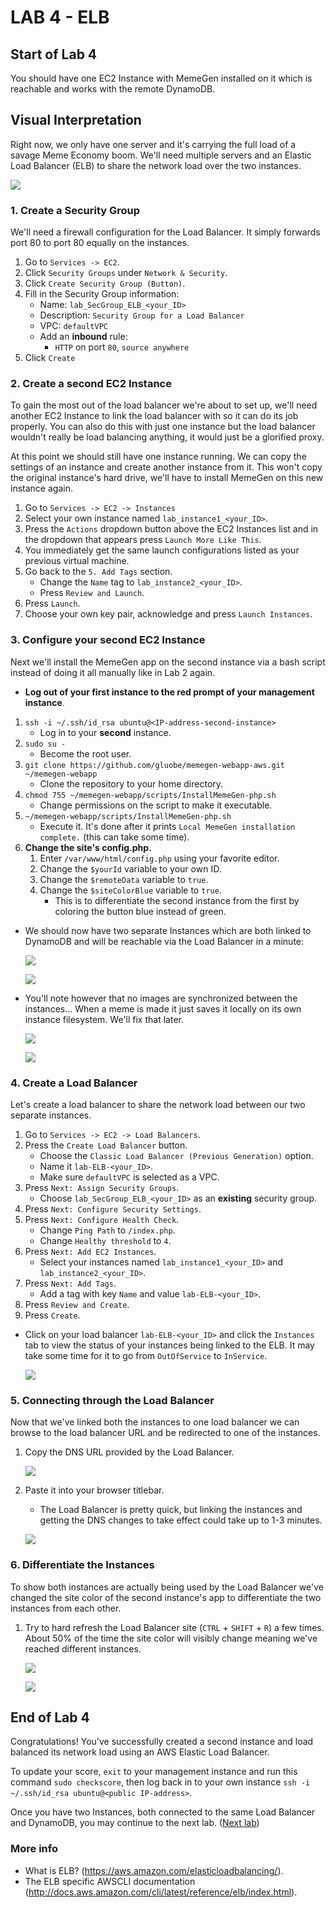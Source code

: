# **LAB 4 - ELB** #

## Start of Lab 4 ##
You should have one EC2 Instance with MemeGen installed on it which is reachable and works with the remote DynamoDB.

## Visual Interpretation ##
Right now, we only have one server and it's carrying the full load of a savage Meme Economy boom. We'll need multiple servers and an Elastic Load Balancer (ELB) to share the network load over the two instances.

![](../Images/Lab4.png?raw=true)

### 1. Create a Security Group ###
We'll need a firewall configuration for the Load Balancer. It simply forwards port 80 to port 80 equally on the instances.

1. Go to `Services -> EC2`.
1. Click `Security Groups` under `Network & Security`.
1. Click `Create Security Group (Button)`.
1. Fill in the Security Group information:
    * Name: `lab_SecGroup_ELB_<your_ID>`
    * Description: `Security Group for a Load Balancer`
    * VPC: `defaultVPC`
    * Add an **inbound** rule:
        * `HTTP` on port `80`, `source anywhere`
1. Click `Create`

### 2. Create a second EC2 Instance ###
To gain the most out of the load balancer we're about to set up, we'll need another EC2 Instance to link the load balancer with so it can do its job properly. You can also do this with just one instance but the load balancer wouldn't really be load balancing anything, it would just be a glorified proxy.

At this point we should still have one instance running. We can copy the settings of an instance and create another instance from it. This won't copy the original instance's hard drive, we'll have to install MemeGen on this new instance again. 

1. Go to `Services -> EC2 -> Instances`
1. Select your own instance named `lab_instance1_<your_ID>`.
1. Press the `Actions` dropdown button above the EC2 Instances list and in the dropdown that appears press `Launch More Like This`.
1. You immediately get the same launch configurations listed as your previous virtual machine.
1. Go back to the `5. Add Tags` section.
    * Change the `Name` tag to `lab_instance2_<your_ID>`.
    * Press `Review and Launch`.
1. Press `Launch`.
1. Choose your own key pair, acknowledge and press `Launch Instances`.

### 3. Configure your second EC2 Instance ###
Next we'll install the MemeGen app on the second instance via a bash script instead of doing it all manually like in Lab 2 again.

* **Log out of your first instance to the red prompt of your management instance**.  

1. `ssh -i ~/.ssh/id_rsa ubuntu@<IP-address-second-instance>`
    * Log in to your **second** instance.
1. `sudo su -`
    * Become the root user.
1. `git clone https://github.com/gluobe/memegen-webapp-aws.git ~/memegen-webapp`
    * Clone the repository to your home directory.
1. `chmod 755 ~/memegen-webapp/scripts/InstallMemeGen-php.sh`
    * Change permissions on the script to make it executable.
1. `~/memegen-webapp/scripts/InstallMemeGen-php.sh`
    * Execute it. It's done after it prints `Local MemeGen installation complete.` (this can take some time).
1. **Change the site's config.php.**
    1. Enter `/var/www/html/config.php` using your favorite editor.
    1. Change the `$yourId` variable to your own ID.
    1. Change the `$remoteData` variable to `true`.
    1. Change the `$siteColorBlue` variable to `true`.
        * This is to differentiate the second instance from the first by coloring the button blue instead of green.

* We should now have two separate Instances which are both linked to DynamoDB and will be reachable via the Load Balancer in a minute:

    ![](../Images/ELBTwoInstancesTwoApps1.png?raw=true)  

    ![](../Images/ELBTwoInstancesTwoApps2.png?raw=true)    

* You'll note however that no images are synchronized between the instances... When a meme is made it just saves it locally on its own instance filesystem. We'll fix that later.

    ![](../Images/ELBMissingImagesNoSync1.png?raw=true)

    ![](../Images/ELBMissingImagesNoSync2.png?raw=true)

### 4. Create a Load Balancer ###
Let's create a load balancer to share the network load between our two separate instances.

1. Go to `Services -> EC2 -> Load Balancers`.
1. Press the `Create Load Balancer` button.
    * Choose the `Classic Load Balancer (Previous Generation)` option.
    * Name it `lab-ELB-<your_ID>`.
    * Make sure `defaultVPC` is selected as a VPC.
1. Press `Next: Assign Security Groups`.
    * Choose `lab_SecGroup_ELB_<your_ID>` as an **existing** security group.
1. Press `Next: Configure Security Settings`.
1. Press `Next: Configure Health Check`.
    * Change `Ping Path` to `/index.php`.
    * Change `Healthy threshold` to `4`.
1. Press `Next: Add EC2 Instances`.
    * Select your instances named `lab_instance1_<your_ID>` and `lab_instance2_<your_ID>`.
1. Press `Next: Add Tags`.
    * Add a tag with key `Name` and value `lab-ELB-<your_ID>`.
1. Press `Review and Create`.
1. Press `Create`.

* Click on your load balancer `lab-ELB-<your_ID>` and click the `Instances` tab to view the status of your instances being linked to the ELB. It may take some time for it to go from `OutOfService` to `InService`.

    ![](../Images/ELBTwoInstancesLinked.png?raw=true)    

### 5. Connecting through the Load Balancer ###
Now that we've linked both the instances to one load balancer we can browse to the load balancer URL and be redirected to one of the instances.

1. Copy the DNS URL provided by the Load Balancer.

    ![](../Images/ELBCopyURL.png?raw=true) 

1. Paste it into your browser titlebar.
    * The Load Balancer is pretty quick, but linking the instances and getting the DNS changes to take effect could take up to 1-3 minutes.
    
    ![](../Images/ELBLinkIntoBrowser.png?raw=true) 

### 6. Differentiate the Instances ###
To show both instances are actually being used by the Load Balancer we've changed the site color of the second instance's app to differentiate the two instances from each other. 

1. Try to hard refresh the Load Balancer site (`CTRL` + `SHIFT` + `R`) a few times. About 50% of the time the site color will visibly change meaning we've reached different instances.

    ![](../Images/ELBButtonChange1.png?raw=true)
    
    ![](../Images/ELBButtonChange2.png?raw=true)


## End of Lab 4 ##
Congratulations! You've successfully created a second instance and load balanced its network load using an AWS Elastic Load Balancer.

To update your score, `exit` to your management instance and run this command `sudo checkscore`, then log back in to your own instance `ssh -i ~/.ssh/id_rsa ubuntu@<public IP-address>`.

Once you have two Instances, both connected to the same Load Balancer and DynamoDB, you may continue to the next lab. ([Next lab](../Lab%205%20-%20S3))

### More info ###

* What is ELB? (https://aws.amazon.com/elasticloadbalancing/).
* The ELB specific AWSCLI documentation (http://docs.aws.amazon.com/cli/latest/reference/elb/index.html).

